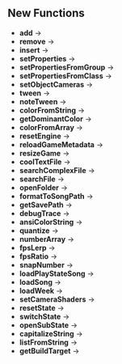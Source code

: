 ## New Functions

- **add** -> 
- **remove** -> 
- **insert** ->
- **setProperties** ->
- **setPropertiesFromGroup** ->
- **setPropertiesFromClass** ->
- **setObjectCameras** ->
- **tween** ->
- **noteTween** ->
- **colorFromString** ->
- **getDominantColor** -> 
- **colorFromArray** -> 
- **resetEngine** ->
- **reloadGameMetadata** ->
- **resizeGame** ->
- **coolTextFile** ->
- **searchComplexFile** ->
- **searchFile** ->
- **openFolder** ->
- **formatToSongPath** ->
- **getSavePath** ->
- **debugTrace** ->
- **ansiColorString** -> 
- **quantize** ->
- **numberArray** ->
- **fpsLerp** ->
- **fpsRatio** ->
- **snapNumber** ->
- **loadPlayStateSong** -> 
- **loadSong** -> 
- **loadWeek** -> 
- **setCameraShaders** ->
- **resetState** ->
- **switchState** ->
- **openSubState** ->
- **capitalizeString** ->
- **listFromString** ->
- **getBuildTarget** ->